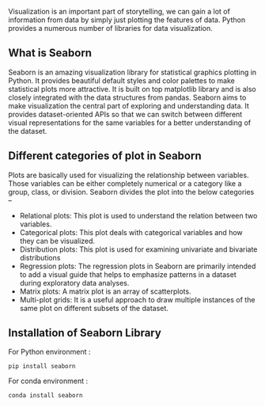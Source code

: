 Visualization is an important part of storytelling, we can gain a lot of information from data by simply just plotting the features of data. Python provides a numerous number of libraries for data visualization.
## What is Seaborn
Seaborn is an amazing visualization library for statistical graphics plotting in Python. It provides beautiful default styles and color palettes to make statistical plots more attractive. It is built on top matplotlib library and is also closely integrated with the data structures from pandas.
Seaborn aims to make visualization the central part of exploring and understanding data. It provides dataset-oriented APIs so that we can switch between different visual representations for the same variables for a better understanding of the dataset.
## Different categories of plot in Seaborn 
Plots are basically used for visualizing the relationship between variables. Those variables can be either completely numerical or a category like a group, class, or division. Seaborn divides the plot into the below categories – 

* Relational plots: This plot is used to understand the relation between two variables.
* Categorical plots: This plot deals with categorical variables and how they can be visualized.
* Distribution plots: This plot is used for examining univariate and bivariate distributions
* Regression plots: The regression plots in Seaborn are primarily intended to add a visual guide that helps to emphasize patterns in a dataset during exploratory data analyses.
* Matrix plots: A matrix plot is an array of scatterplots.
* Multi-plot grids: It is a useful approach to draw multiple instances of the same plot on different subsets of the dataset.
## Installation of Seaborn Library 
For Python environment : 

    pip install seaborn
For conda environment : 

    conda install seaborn
